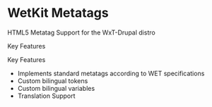 WetKit Metatags
===============
HTML5 Metatag Support for the WxT-Drupal distro

Key Features

Key Features
* Implements standard metatags according to WET specifications
* Custom bilingual tokens
* Custom bilingual variables
* Translation Support
